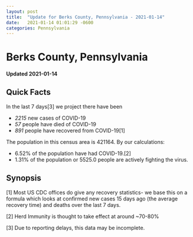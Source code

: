 ```yaml
---
layout: post
title:  "Update for Berks County, Pennsylvania - 2021-01-14"
date:   2021-01-14 01:01:29 -0600
categories: Pennsylvania
---
```


# Berks County, Pennsylvania
#### Updated 2021-01-14

## Quick Facts

In the last 7 days[3] we project there have been
- *2215* new cases of COVID-19
- *57* people have died of COVID-19
- *891* people have recovered from COVID-19[1]

The population in this census area is 421164. By our calculations:
- 6.52% of the population have had COVID-19.[2]
- 1.31% of the population or 5525.0 people are actively fighting the virus.

## Synopsis




[1] Most US CDC offices do give any recovery statistics- we base this on a formula which looks at confirmed new cases
15 days ago (the average recovery time) and deaths over the last 7 days.

[2] Herd Immunity is thought to take effect at around ~70-80%

[3] Due to reporting delays, this data may be incomplete.
 
    